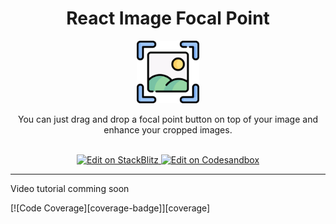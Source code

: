 <div align="center">
  <h1>React Image Focal Point</h1>
  <a href="https://lemoncode.github.io/react-image-focal-point">
    <img
      height="100"
      width="100"
      alt="logo"
      src="https://raw.githubusercontent.com/lemoncode/react-image-focal-point/develop/website/static/img/logo.svg"
    />
  </a>
  <p>You can just drag and drop a focal point button on top of your image and enhance your cropped images.</p>

  <br/>

  <a target="_blank" href="https://stackblitz.com/github/Lemoncode/react-image-focal-point/tree/main/examples/basic">
  <img
    src="https://developer.stackblitz.com/img/open_in_stackblitz.svg"
    alt="Edit on StackBlitz"
    title="Edit on StackBlitz"
    height="36"
  />
</a> <a target="_blank" href="https://codesandbox.io/s/github/Lemoncode/react-image-focal-point/tree/main/examples/basic">
  <img
    src="https://codesandbox.io/static/img/play-codesandbox.svg"
    alt="Edit on Codesandbox"
    title="Edit on Codesandbox"
    height="36"
    />
  </a>
</div>

<hr />

Video tutorial comming soon

[![Code Coverage][coverage-badge]][coverage]
